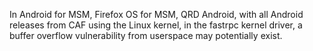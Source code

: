 In Android for MSM, Firefox OS for MSM, QRD Android, with all Android releases from CAF using the Linux kernel, in the fastrpc kernel driver, a buffer overflow vulnerability from userspace may potentially exist.